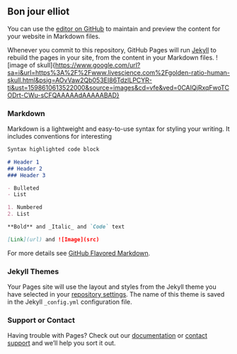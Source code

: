 ## Bon jour elliot
You can use the [editor on GitHub](https://github.com/scsa007316/Webpage/edit/gh-pages/index.md) to maintain and preview the content for your website in Markdown files.

Whenever you commit to this repository, GitHub Pages will run [Jekyll](https://jekyllrb.com/) to rebuild the pages in your site, from the content in your Markdown files.
![image of skull]{https://www.google.com/url?sa=i&url=https%3A%2F%2Fwww.livescience.com%2Fgolden-ratio-human-skull.html&psig=AOvVaw2Qb053EI86TdzlLPCYR-ti&ust=1598610613522000&source=images&cd=vfe&ved=0CAIQjRxqFwoTCODrt-CWu-sCFQAAAAAdAAAAABAD}
### Markdown

Markdown is a lightweight and easy-to-use syntax for styling your writing. It includes conventions for
interesting

```markdown
Syntax highlighted code block

# Header 1
## Header 2
### Header 3

- Bulleted
- List

1. Numbered
2. List

**Bold** and _Italic_ and `Code` text

[Link](url) and ![Image](src)
```

For more details see [GitHub Flavored Markdown](https://guides.github.com/features/mastering-markdown/).

### Jekyll Themes

Your Pages site will use the layout and styles from the Jekyll theme you have selected in your [repository settings](https://github.com/scsa007316/Webpage/settings). The name of this theme is saved in the Jekyll `_config.yml` configuration file.

### Support or Contact

Having trouble with Pages? Check out our [documentation](https://docs.github.com/categories/github-pages-basics/) or [contact support](https://github.com/contact) and we’ll help you sort it out.
